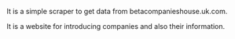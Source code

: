 It is a simple scraper to get data from betacompanieshouse.uk.com.

It is a website for introducing companies and also their information.
